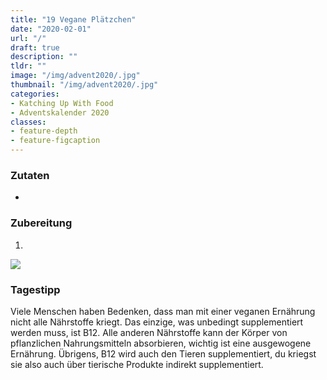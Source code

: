 ```yaml
---
title: "19 Vegane Plätzchen"
date: "2020-02-01"
url: "/"
draft: true
description: ""
tldr: ""
image: "/img/advent2020/.jpg"
thumbnail: "/img/advent2020/.jpg"
categories:
- Katching Up With Food
- Adventskalender 2020
classes: 
- feature-depth
- feature-figcaption
---
```



<!--more-->

### Zutaten

- 


### Zubereitung

1. 

![](/img/advent2020/karottenkurkuma.jpg)

### Tagestipp

Viele Menschen haben Bedenken, dass man mit einer veganen Ernährung nicht alle Nährstoffe kriegt. Das einzige, was unbedingt supplementiert werden muss, ist B12. Alle anderen Nährstoffe kann der Körper von pflanzlichen Nahrungsmitteln absorbieren, wichtig ist eine ausgewogene Ernährung. Übrigens, B12 wird auch den Tieren supplementiert, du kriegst sie also auch über tierische Produkte indirekt supplementiert.